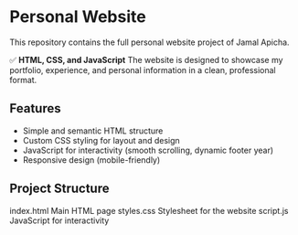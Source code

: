 # Personal Website
This repository contains the full personal website project of Jamal Apicha.

✅ **HTML, CSS, and JavaScript**
The website is designed to showcase my portfolio, experience, and personal information in a clean, professional format.

## Features
- Simple and semantic HTML structure
- Custom CSS styling for layout and design
- JavaScript for interactivity (smooth scrolling, dynamic footer year)
- Responsive design (mobile-friendly)

## Project Structure
index.html Main HTML page
styles.css Stylesheet for the website
script.js JavaScript for interactivity
